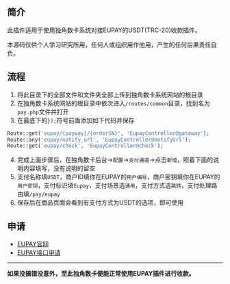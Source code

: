 ## 简介

此插件适用于使用独角数卡系统对接EUPAY的USDT(TRC-20)收款插件。

本源码仅供个人学习研究所用，任何人或组织用作他用，产生的任何后果责任自负。

## 流程

1. 将此目录下的全部文件和文件夹全部上传到独角数卡系统网站的根目录
2. 在独角数卡系统网站的根目录中依次进入`/routes/common`目录，找到名为`pay.php`文件并打开
3. 在最底下的`});`符号前面添加如下代码并保存
```php 
Route::get('eupay/{payway}/{orderSN}', 'EupayController@gateway');
Route::any('eupay/notify_url', 'EupayController@notifyUrl');
Route::get('eupay/check', 'EupayController@check');
```
4. 完成上面步骤后，在独角数卡后台->`配置`->`支付通道`->点击`新增`，照着下面的说明内容填写，没有说明的留空
5. 支付名称填`USDT`，商户ID填你在EUPAY的`用户编号`，商户密钥填你在EUPAY的`用户密钥`，支付标识填`Eupay`，支付场景选`通用`，支付方式选`跳转`，支付处理路由填`/pay/eupay`
6. 保存后在商品页面会看到有支付方式为USDT的选项，即可使用

## 申请
 - [EUPAY官网](https://www.eupay.cn)
 - [EUPAY接口申请](https://www.eupay.cn/User_Reg.html)
---  

**如果没搞错没意外，至此独角数卡便能正常使用EUPAY插件进行收款。**